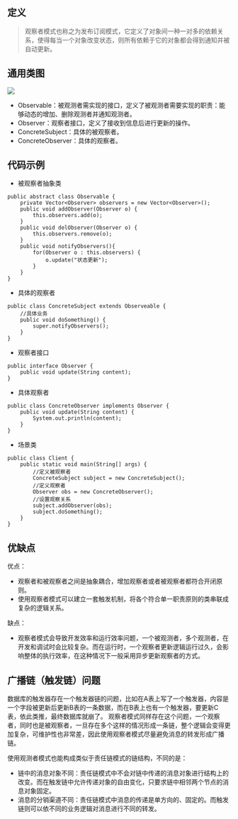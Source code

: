 ## 定义

> 观察者模式也称之为发布订阅模式，它定义了对象间一种一对多的依赖关系，使得每当一个对象改变状态，则所有依赖于它的对象都会得到通知并被自动更新。

## 通用类图

![](https://ws1.sinaimg.cn/large/bc18b842gy1fd7qd84j84j20qm0aht9a)

* Observable：被观测者需实现的接口，定义了被观测者需要实现的职责：能够动态的增加、删除观测者并通知观测者。
* Observer：观察者接口，定义了接收到信息后进行更新的操作。
* ConcreteSubject：具体的被观察者。
* ConcreteObserver：具体的观察者。

## 代码示例

* 被观察者抽象类

```
public abstract class Observable {
    private Vector<Observer> observers = new Vector<Observer>();
    public void addObserver(Observer o) {
        this.observers.add(o);
    }
    public void delObserver(Observer o) {
        this.observers.remove(o);
    }
    public void notifyObservers(){
        for(Observer o : this.observers) {
            o.update("状态更新");
        }
    }
}
```

* 具体的观察者

```
public class ConcreteSubject extends Observeable {
    //具体业务
    public void doSomething() {
        super.notifyObservers();
    }
}
```

* 观察者接口

```
public interface Observer {
    public void update(String content);
}
```

* 具体观察者

```
public class ConcreteObserver implements Observer {
    public void update(String content) {
        System.out.println(content);
    }
}
```

* 场景类

```
public class Client {
    public static void main(String[] args) {
        //定义被观察者
        ConcreteSubject subject = new ConcreteSubject();
        //定义观察者
        Observer obs = new ConcreteObserver();
        //设置观察关系
        subject.addObserver(obs);
        subject.doSomething();
    }
}
```

## 优缺点

优点：

* 观察者和被观察者之间是抽象耦合，增加观察者或者被观察者都符合开闭原则。
* 使用观察者模式可以建立一套触发机制，将各个符合单一职责原则的类串联成复杂的逻辑关系。

缺点：

* 观察者模式会导致开发效率和运行效率问题，一个被观测者，多个观测者，在开发和调试时会比较复杂。而在运行时，一个观察者更新逻辑运行过久，会影响整体的执行效率，在这种情况下一般采用异步更新观察者的方式。

## 广播链（触发链）问题

数据库的触发器存在一个触发器链的问题，比如在A表上写了一个触发器，内容是一个字段被更新后更新B表的一条数据，而在B表上也有一个触发器，要更新C表，依此类推，最终数据库就崩了。
观察者模式同样存在这个问题，一个观察者，同时也是被观察者，一旦存在多个这样的情况形成一条链，整个逻辑会变得更加复杂，可维护性也非常差，因此使用观察者模式尽量避免消息的转发形成广播链。

使用观测者模式也能构成类似于责任链模式的链结构，不同的是：

* 链中的消息对象不同：责任链模式中不会对链中传递的消息对象进行结构上的改变。而在触发链中允许传递对象的自由变化，只要求链中相邻两个节点的消息对象固定。
* 消息的分销渠道不同：责任链模式中消息的传递是单方向的、固定的。而触发链则可以依不同的业务逻辑对消息进行不同的转发。